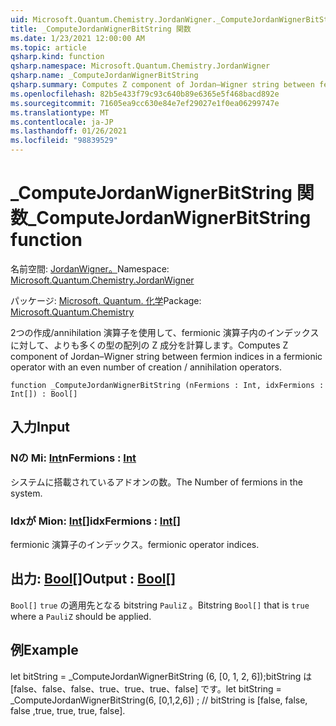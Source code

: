 ```yaml
---
uid: Microsoft.Quantum.Chemistry.JordanWigner._ComputeJordanWignerBitString
title: _ComputeJordanWignerBitString 関数
ms.date: 1/23/2021 12:00:00 AM
ms.topic: article
qsharp.kind: function
qsharp.namespace: Microsoft.Quantum.Chemistry.JordanWigner
qsharp.name: _ComputeJordanWignerBitString
qsharp.summary: Computes Z component of Jordan–Wigner string between fermion indices in a fermionic operator with an even number of creation / annihilation operators.
ms.openlocfilehash: 82b5e433f79c93c640b89e6365e5f468bacd892e
ms.sourcegitcommit: 71605ea9cc630e84e7ef29027e1f0ea06299747e
ms.translationtype: MT
ms.contentlocale: ja-JP
ms.lasthandoff: 01/26/2021
ms.locfileid: "98839529"
---
```

# <a name="_computejordanwignerbitstring-function"></a><span data-ttu-id="b4d32-102">_ComputeJordanWignerBitString 関数</span><span class="sxs-lookup"><span data-stu-id="b4d32-102">_ComputeJordanWignerBitString function</span></span>

<span data-ttu-id="b4d32-103">名前空間: [JordanWigner。](xref:Microsoft.Quantum.Chemistry.JordanWigner)</span><span class="sxs-lookup"><span data-stu-id="b4d32-103">Namespace: [Microsoft.Quantum.Chemistry.JordanWigner](xref:Microsoft.Quantum.Chemistry.JordanWigner)</span></span>

<span data-ttu-id="b4d32-104">パッケージ: [Microsoft. Quantum. 化学](https://nuget.org/packages/Microsoft.Quantum.Chemistry)</span><span class="sxs-lookup"><span data-stu-id="b4d32-104">Package: [Microsoft.Quantum.Chemistry](https://nuget.org/packages/Microsoft.Quantum.Chemistry)</span></span>


<span data-ttu-id="b4d32-105">2つの作成/annihilation 演算子を使用して、fermionic 演算子内のインデックスに対して、よりも多くの型の配列の Z 成分を計算します。</span><span class="sxs-lookup"><span data-stu-id="b4d32-105">Computes Z component of Jordan–Wigner string between fermion indices in a fermionic operator with an even number of creation / annihilation operators.</span></span>

```qsharp
function _ComputeJordanWignerBitString (nFermions : Int, idxFermions : Int[]) : Bool[]
```


## <a name="input"></a><span data-ttu-id="b4d32-106">入力</span><span class="sxs-lookup"><span data-stu-id="b4d32-106">Input</span></span>

### <a name="nfermions--int"></a><span data-ttu-id="b4d32-107">Nの Mi: [Int](xref:microsoft.quantum.lang-ref.int)</span><span class="sxs-lookup"><span data-stu-id="b4d32-107">nFermions : [Int](xref:microsoft.quantum.lang-ref.int)</span></span>

<span data-ttu-id="b4d32-108">システムに搭載されているアドオンの数。</span><span class="sxs-lookup"><span data-stu-id="b4d32-108">The Number of fermions in the system.</span></span>


### <a name="idxfermions--int"></a><span data-ttu-id="b4d32-109">Idxが Mion: [Int](xref:microsoft.quantum.lang-ref.int)[]</span><span class="sxs-lookup"><span data-stu-id="b4d32-109">idxFermions : [Int](xref:microsoft.quantum.lang-ref.int)[]</span></span>

<span data-ttu-id="b4d32-110">fermionic 演算子のインデックス。</span><span class="sxs-lookup"><span data-stu-id="b4d32-110">fermionic operator indices.</span></span>



## <a name="output--bool"></a><span data-ttu-id="b4d32-111">出力: [Bool](xref:microsoft.quantum.lang-ref.bool)[]</span><span class="sxs-lookup"><span data-stu-id="b4d32-111">Output : [Bool](xref:microsoft.quantum.lang-ref.bool)[]</span></span>

<span data-ttu-id="b4d32-112">`Bool[]` `true` の適用先となる bitstring `PauliZ` 。</span><span class="sxs-lookup"><span data-stu-id="b4d32-112">Bitstring `Bool[]` that is `true` where a `PauliZ` should be applied.</span></span>

## <a name="example"></a><span data-ttu-id="b4d32-113">例</span><span class="sxs-lookup"><span data-stu-id="b4d32-113">Example</span></span>

<span data-ttu-id="b4d32-114">let bitString = _ComputeJordanWignerBitString (6, [0, 1, 2, 6]);bitString は [false、false、false、true、true、true、false] です。</span><span class="sxs-lookup"><span data-stu-id="b4d32-114">let bitString = _ComputeJordanWignerBitString(6, [0,1,2,6]) ; // bitString is [false, false, false ,true, true, true, false].</span></span>